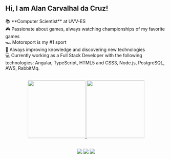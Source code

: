 ## Hi, I am Alan Carvalhal da Cruz!
<div>
  📚 **Computer Scientist** at UVV-ES <br>
  🎮 Passionate about games, always watching championships of my favorite games <br>
  🏎️ Motorsport is my #1 sport <br>
  🧠 Always improving knowledge and discovering new technologies <br>
  💻 Currently working as a Full Stack Developer with the following technologies: Angular, TypeScript, HTML5 and CSS3, Node.js, PostgreSQL, AWS, RabbitMq.
</div>

##

<div align="center">
  <a href="https://github.com/AlanCarvalhal">
  <img height="180em" src="https://github-readme-stats.vercel.app/api?username=AlanCarvalhal&show_icons=true&theme=gruvbox&include_all_commits=true&count_private=true"/>
  <img height="180em" src="https://github-readme-stats.vercel.app/api/top-langs/?username=AlanCarvalhal&layout=compact&langs_count=7&theme=gruvbox"/>
</div>

##

<div align="center"> 
  <a href="https://instagram.com/alan_carvalhal" target="_blank"><img src="https://img.shields.io/badge/-Instagram-%23E4405F?style=for-the-badge&logo=instagram&logoColor=white" target="_blank"></a>
  <a href="https://www.linkedin.com/in/alan-carvalhal-da-cruz" target="_blank"><img src="https://img.shields.io/badge/-LinkedIn-%230077B5?style=for-the-badge&logo=linkedin&logoColor=white" target="_blank"></a>
  <a href = "mailto:alancarvalhal@gmail.com"><img src="https://img.shields.io/badge/-Gmail-%23333?style=for-the-badge&logo=gmail&logoColor=white" target="_blank"></a>
</div>
